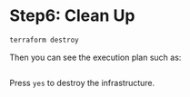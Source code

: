 # Step6: Clean Up

```bash
terraform destroy
```

Then you can see the execution plan such as:

```bash

```

Press `yes` to destroy the infrastructure.

